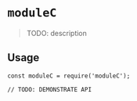 # `moduleC`

> TODO: description

## Usage

```
const moduleC = require('moduleC');

// TODO: DEMONSTRATE API
```
